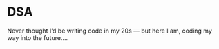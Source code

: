 # DSA
 Never thought I’d be writing code in my 20s — but here I am, coding my way into the future....
